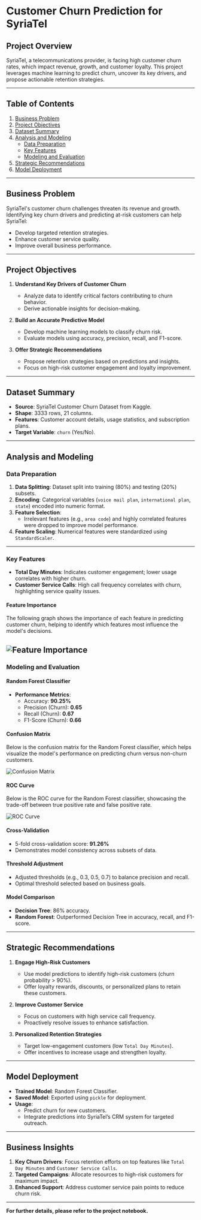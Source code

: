 # **Customer Churn Prediction for SyriaTel**

## **Project Overview**
SyriaTel, a telecommunications provider, is facing high customer churn rates, which impact revenue, growth, and customer loyalty. This project leverages machine learning to predict churn, uncover its key drivers, and propose actionable retention strategies.

---

## **Table of Contents**
1. [Business Problem](#business-problem)
2. [Project Objectives](#project-objectives)
3. [Dataset Summary](#dataset-summary)
4. [Analysis and Modeling](#analysis-and-modeling)
    - [Data Preparation](#data-preparation)
    - [Key Features](#key-features)
    - [Modeling and Evaluation](#modeling-and-evaluation)
5. [Strategic Recommendations](#strategic-recommendations)
6. [Model Deployment](#model-deployment)

---

## **Business Problem**
SyriaTel's customer churn challenges threaten its revenue and growth. Identifying key churn drivers and predicting at-risk customers can help SyriaTel:
- Develop targeted retention strategies.
- Enhance customer service quality.
- Improve overall business performance.

---

## **Project Objectives**
1. **Understand Key Drivers of Customer Churn**
   - Analyze data to identify critical factors contributing to churn behavior.
   - Derive actionable insights for decision-making.

2. **Build an Accurate Predictive Model**
   - Develop machine learning models to classify churn risk.
   - Evaluate models using accuracy, precision, recall, and F1-score.

3. **Offer Strategic Recommendations**
   - Propose retention strategies based on predictions and insights.
   - Focus on high-risk customer engagement and loyalty improvement.

---

## **Dataset Summary**
- **Source**: SyriaTel Customer Churn Dataset from Kaggle.
- **Shape**: 3333 rows, 21 columns.
- **Features**: Customer account details, usage statistics, and subscription plans.
- **Target Variable**: `churn` (Yes/No).

---

## **Analysis and Modeling**

### **Data Preparation**
1. **Data Splitting**: Dataset split into training (80%) and testing (20%) subsets.
2. **Encoding**: Categorical variables (`voice mail plan`, `international plan`, `state`) encoded into numeric format.
3. **Feature Selection**:
   - Irrelevant features (e.g., `area code`) and highly correlated features were dropped to improve model performance.
4. **Feature Scaling**: Numerical features were standardized using `StandardScaler`.

---

### **Key Features**
- **Total Day Minutes**: Indicates customer engagement; lower usage correlates with higher churn.
- **Customer Service Calls**: High call frequency correlates with churn, highlighting service quality issues.

#### **Feature Importance**
The following graph shows the importance of each feature in predicting customer churn, helping to identify which features most influence the model's decisions.

![Feature Importance](Images-Charts/output3.png)
---

### **Modeling and Evaluation**

#### **Random Forest Classifier**
- **Performance Metrics**:
  - Accuracy: **90.25%**
  - Precision (Churn): **0.65**
  - Recall (Churn): **0.67**
  - F1-Score (Churn): **0.66**

#### **Confusion Matrix**
Below is the confusion matrix for the Random Forest classifier, which helps visualize the model's performance on predicting churn versus non-churn customers.

![Confusion Matrix](Images-Charts/output2.png)
#### **ROC Curve**
Below is the ROC curve for the Random Forest classifier, showcasing the trade-off between true positive rate and false positive rate.

![ROC Curve](Images-Charts/output-1.png)

#### **Cross-Validation**
- 5-fold cross-validation score: **91.26%**
- Demonstrates model consistency across subsets of data.

#### **Threshold Adjustment**
- Adjusted thresholds (e.g., 0.3, 0.5, 0.7) to balance precision and recall.
- Optimal threshold selected based on business goals.

#### **Model Comparison**
- **Decision Tree**: 86% accuracy.
- **Random Forest**: Outperformed Decision Tree in accuracy, recall, and F1-score.

---

## **Strategic Recommendations**
1. **Engage High-Risk Customers**
   - Use model predictions to identify high-risk customers (churn probability > 90%).
   - Offer loyalty rewards, discounts, or personalized plans to retain these customers.

2. **Improve Customer Service**
   - Focus on customers with high service call frequency.
   - Proactively resolve issues to enhance satisfaction.

3. **Personalized Retention Strategies**
   - Target low-engagement customers (low `Total Day Minutes`).
   - Offer incentives to increase usage and strengthen loyalty.

---

## **Model Deployment**
- **Trained Model**: Random Forest Classifier.
- **Saved Model**: Exported using `pickle` for deployment.
- **Usage**:
  - Predict churn for new customers.
  - Integrate predictions into SyriaTel’s CRM system for targeted outreach.

---

## **Business Insights**
1. **Key Churn Drivers**: Focus retention efforts on top features like `Total Day Minutes` and `Customer Service Calls`.
2. **Targeted Campaigns**: Allocate resources to high-risk customers for maximum impact.
3. **Enhanced Support**: Address customer service pain points to reduce churn risk.

---

**For further details, please refer to the project notebook.**
